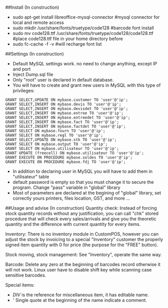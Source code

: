 ##Install (In construction)

- sudo apt-get install libreoffice-mysql-connector                  #mysql connector for local and remote access
- sudo mkdir /usr/share/fonts/truetype/code128                      #barcode font install
- sudo mv code128.ttf /usr/share/fonts/truetype/code128/code128.ttf #place code128.ttf file in your home directory before
- sudo fc-cache -f -v                                               #will recharge font list



##Settings (In construction)
- Default MySQL settings work. no need to change anything, except IP and port
- Inject Dump.sql file
- Only "root" user is declared in default database.
- You will have to create and grant new users in MySQL with this type of privileges:
```
GRANT SELECT,UPDATE ON mybase.customer TO 'user'@'ip';
GRANT SELECT,INSERT ON mybase.devis TO 'user'@'ip';
GRANT SELECT,INSERT ON mybase.devisdet TO 'user'@'ip';
GRANT SELECT,INSERT ON mybase.entree TO 'user'@'ip';
GRANT SELECT,INSERT ON mybase.entreedet TO 'user'@'ip';
GRANT SELECT,INSERT ON mybase.fact TO 'user'@'ip';
GRANT SELECT,INSERT ON mybase.factdet TO 'user'@'ip';
GRANT SELECT ON mybase.fourn TO 'user'@'ip';
GRANT SELECT ON mybase.regl TO 'user'@'ip';
GRANT SELECT,UPDATE ON mybase.stk TO 'user'@'ip';
GRANT SELECT ON mybase.output TO 'user'@'ip';
GRANT SELECT ON mybase.utilisateur TO 'user'@'ip';
GRANT UPDATE (freecell) ON mybase.utilisateur TO 'user'@'ip';
GRANT EXECUTE ON PROCEDURE mybase.soldes TO 'user'@'ip';
GRANT EXECUTE ON PROCEDURE mybase.fdj TO 'user'@'ip';
```
- In addition to declaring user in MySQL you will have to add them in "utilisateur" table
- default password is empty so that you must change it to secure the program. Change "pass" variable in "global" library
- Most of parameters are declared at the begining of "global" library, set correctly yours printers, files location, GST, and more ...



##Usage and advise (In construction)
Quantity check:  Instead of forcing stock quantity records without any justification, you can call "chk" stored procedure that will check every sales/arrivals and give you the theoretic quantity and the difference with current quantity for every items.

Inventory:  There is no inventory module in CustomPOS, however you can adjust the stock by invoicing to a special "Inventory" customer the properly signed item quantity with 0 for price (the purpose for the "FREE" button).

Stock moving, stock management:  See "Inventory", operate the same way.

Barcode:  Delete any zero at the beginning of barcodes record otherwise it will not work.
Linux user have to disable shift key while scanning case sensitive barcodes.

Special items:
*  *DIV* is the reference for miscellaneous item, it has editable name.
*  '  Single quote at the beginning of the name indicate a comment.
